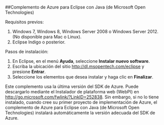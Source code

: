 ﻿##Complemento de Azure para Eclipse con Java (de Microsoft Open Technologies)

Requisitos previos:

1. Windows 7, Windows 8, Windows Server 2008 o Windows Server 2012. (No disponible para Mac o Linux).
2. Eclipse Indigo o posterior.

Pasos de instalación:

1. En Eclipse, en el menú **Ayuda**, seleccione **Instalar nuevo software**.
2. Escriba la ubicación del sitio <http://dl.msopentech.com/eclipse> y presione **Entrar**.
3. Seleccione los elementos que desea instalar y haga clic en **Finalizar**.

Este complemento usa la última versión del SDK de Azure. Puede descargarlo mediante el Instalador de plataforma web (WebPI) en <http://go.microsoft.com/fwlink/?LinkID=252838>. Sin embargo, si no lo tiene instalado, cuando cree su primer proyecto de implementación de Azure, el complemento de Azure para Eclipse con Java (de Microsoft Open Technologies) instalará automáticamente la versión adecuada del SDK de Azure. 


<!--HONumber=42-->
